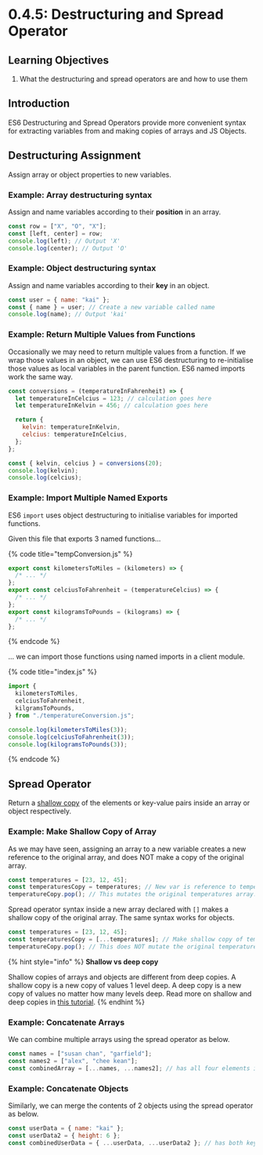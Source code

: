 # 0.4.5: Destructuring and Spread Operator

## Learning Objectives

1. What the destructuring and spread operators are and how to use them

## Introduction

ES6 Destructuring and Spread Operators provide more convenient syntax for extracting variables from and making copies of arrays and JS Objects.

## Destructuring Assignment

Assign array or object properties to new variables.

### Example: Array destructuring syntax

Assign and name variables according to their **position** in an array.

```javascript
const row = ["X", "O", "X"];
const [left, center] = row;
console.log(left); // Output 'X'
console.log(center); // Output 'O'
```

### Example: Object destructuring syntax

Assign and name variables according to their **key** in an object.

```javascript
const user = { name: "kai" };
const { name } = user; // Create a new variable called name
console.log(name); // Output 'kai'
```

### Example: Return Multiple Values from Functions

Occasionally we may need to return multiple values from a function. If we wrap those values in an object, we can use ES6 destructuring to re-initialise those values as local variables in the parent function. ES6 named imports work the same way.

```javascript
const conversions = (temperatureInFahrenheit) => {
  let temperatureInCelcius = 123; // calculation goes here
  let temperatureInKelvin = 456; // calculation goes here

  return {
    kelvin: temperatureInKelvin,
    celcius: temperatureInCelcius,
  };
};

const { kelvin, celcius } = conversions(20);
console.log(kelvin);
console.log(celcius);
```

### Example: Import Multiple Named Exports

ES6 `import` uses object destructuring to initialise variables for imported functions.

Given this file that exports 3 named functions...

{% code title="tempConversion.js" %}
```javascript
export const kilometersToMiles = (kilometers) => {
  /* ... */
};
export const celciusToFahrenheit = (temperatureCelcius) => {
  /* ... */
};
export const kilogramsToPounds = (kilograms) => {
  /* ... */
};
```
{% endcode %}

... we can import those functions using named imports in a client module.

{% code title="index.js" %}
```javascript
import {
  kilometersToMiles,
  celciusToFahrenheit,
  kilgramsToPounds,
} from "./temperatureConversion.js";

console.log(kilometersToMiles(3));
console.log(celciusToFahrenheit(3));
console.log(kilogramsToPounds(3));
```
{% endcode %}

## Spread Operator

Return a [shallow copy](https://medium.com/@manjuladube/understanding-deep-and-shallow-copy-in-javascript-13438bad941c) of the elements or key-value pairs inside an array or object respectively.

### Example: Make Shallow Copy of Array

As we may have seen, assigning an array to a new variable creates a new reference to the original array, and does NOT make a copy of the original array.

```javascript
const temperatures = [23, 12, 45];
const temperaturesCopy = temperatures; // New var is reference to temperatures.
temperatureCopy.pop(); // This mutates the original temperatures array.
```

Spread operator syntax inside a new array declared with `[]` makes a shallow copy of the original array. The same syntax works for objects.

```javascript
const temperatures = [23, 12, 45];
const temperaturesCopy = [...temperatures]; // Make shallow copy of temperatures.
temperatureCopy.pop(); // This does NOT mutate the original temperatures array.
```

{% hint style="info" %}
**Shallow vs deep copy**

Shallow copies of arrays and objects are different from deep copies. A shallow copy is a new copy of values 1 level deep. A deep copy is a new copy of values no matter how many levels deep. Read more on shallow and deep copies in [this tutorial](https://www.javascripttutorial.net/object/3-ways-to-copy-objects-in-javascript/).
{% endhint %}

### Example: Concatenate Arrays

We can combine multiple arrays using the spread operator as below.

```javascript
const names = ["susan chan", "garfield"];
const names2 = ["alex", "chee kean"];
const combinedArray = [...names, ...names2]; // has all four elements inside
```

### Example: Concatenate Objects

Similarly, we can merge the contents of 2 objects using the spread operator as below.

```javascript
const userData = { name: "kai" };
const userData2 = { height: 6 };
const combinedUserData = { ...userData, ...userData2 }; // has both keys inside
```
